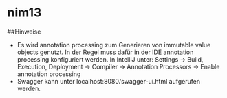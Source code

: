 # nim13

##Hinweise
* Es wird annotation processing zum Generieren von immutable value objects genutzt.
In der Regel muss dafür in der IDE annotation processing konfiguriert werden. In IntelliJ unter: Settings -> Build, Execution, Deployment -> Compiler -> Annotation Processors -> Enable annotation processing
* Swagger kann unter localhost:8080/swagger-ui.html aufgerufen werden.